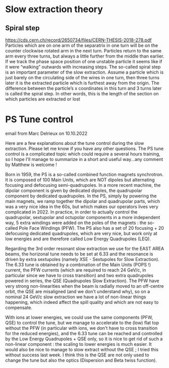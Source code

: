 # Slow extraction theory

## Spiral step
https://cds.cern.ch/record/2650734/files/CERN-THESIS-2018-278.pdf
Particles which are on one arm of the separatrix in one turn will be on the counter clockwise rotated arm in the next turn. Particles return to the same arm every three turns, but always a little further from the middle than earlier. If we track the phase space position of one unstable particle it seems like if it were “walking” outwards with increasing steps. The so-called spiral step is an important parameter of the slow extraction. Assume a particle which is just barely on the circulating side of the wires in one turn, then three turns later it is the extracted particle which is furthest away from the origin. The difference between the particle’s x coordinates in this turn and 3 turns later is called the spiral step. In other words, this is the length of the section on which particles are extracted or lost

# PS Tune control
email from Marc Delrieux on 10.10.2022

Here are a few explanations about the tune control during the slow extraction. Please let me know if you have any other questions. The PS tune control is a complicated topic which could require a several hours training, so I hope I'll manage to summarize in a short and useful way…any comment by Matthew is welcome !

Born in 1959, the PS is a so-called combined function magnets synchrotron. It is composed of 100 Main Units, which are NOT dipoles but alternating focusing and defocusing semi-quadrupoles. In a more recent machine, the dipolar component is given by dedicated dipoles, the quadrupolar component by dedicated quadrupoles. In the PS, simply by powering the main magnets, we ramp together the dipolar and quadrupolar parts, which was a very nice idea in the 60s, but which makes our operators lives very complicated in 2022. In practice, in order to actually control the quadrupolar, sextupolar and octupolar components in a more independent way, 5 extra windings were added on the poles of the magnets : the so-called Pole Face Windings (PFW). The PS also has a set of 20 focusing + 20 defocusing dedicated quadrupoles, which are very nice, but work only at low energies and are therefore called Low Energy Quadrupoles (LEQ).

Regarding the 3rd order resonant slow extraction we use for the EAST AREA beams, the horizonal tune needs to be set at 6.33 and the resonance is driven by extra sextupoles (namely XSE - Sextupoles for Slow Extraction). The 6.33 tune is obtained by a combination of the Main Units (POPS !) current, the PFW currents (which are required to reach 24 GeV/c, in particular since we have to cross transition) and two extra quadrupoles powered in series, the QSE (Quadrupoles Slow Extraction). The PFW have very strong non-linearities when the beam is radially moved to an off-centre orbit, the QSE are misaligned (and we don't understand why), so on a nominal 24 GeV/c slow extraction we have a lot of non-linear things happening, which indeed affect the spill quality and which are not easy to compensate.

With ions at lower energies, we could use the same components (PFW, QSE) to control the tune, but we manage to accelerate to the (low) flat top without the PFW (in particular with ions, we don't have to cross transition for the reduced energies), and the 6.33 tune can be reached and controlled by the Low Energy Quadrupoles + QSE only, so it is nice to get rid of such a non-linear component : the scaling to lower energies is much easier. It would also be nice to manage to slow extract without the QSE ; I tried this without success last week. I think this is the QSE are not only used to change the tune but also the optics (Dispersion and Beta twiss function).